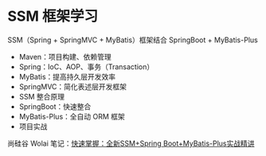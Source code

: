 # SSM 框架学习

SSM（Spring + SpringMVC + MyBatis）框架结合 SpringBoot + MyBatis-Plus

- Maven：项目构建、依赖管理
- Spring：IoC、AOP、事务（Transaction）
- MyBatis：提高持久层开发效率
- SpringMVC：简化表述层开发框架
- SSM 整合原理
- SpringBoot：快速整合
- MyBatis-Plus：全自动 ORM 框架
- 项目实战

尚硅谷 Wolai 笔记：[快速掌握：全新SSM+Spring Boot+MyBatis-Plus实战精讲](https://www.wolai.com/v5Kuct5ZtPeVBk4NBUGBWF)
